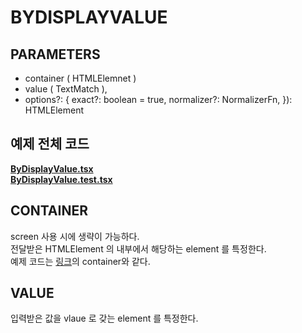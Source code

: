 # BYDISPLAYVALUE

## PARAMETERS

- container ( HTMLElemnet )
- value ( TextMatch ),
- options?: {
  exact?: boolean = true,
  normalizer?: NormalizerFn,
  }): HTMLElement

## 예제 전체 코드

**[ByDisplayValue.tsx](./ByDisplayValue.tsx)**<br/>
**[ByDisplayValue.test.tsx](./ByDisplayValue.test.tsx)**<br/>

## CONTAINER

screen 사용 시에 생략이 가능하다. <br/>
전달받은 HTMLElement 의 내부에서 해당하는 element 를 특정한다. <br/>
예제 코드는 [링크](../1-1.ByRole/README.md)의 container와 같다. <br/>

## VALUE

입력받은 값을 vlaue 로 갖는 element 를 특정한다. <br/>
